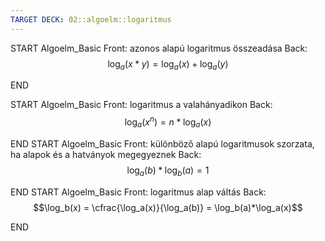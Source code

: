 ```yaml
---
TARGET DECK: 02::algoelm::logaritmus
---
```


START
Algoelm_Basic
Front:
azonos alapú logaritmus összeadása
Back:
$$\log_a(x*y) = \log_a(x) + \log_a(y)$$
<!--ID: 1678659396122-->
END

START
Algoelm_Basic
Front:
logaritmus a valahányadikon
Back:
$$\log_a(x^n) = n*\log_a(x)$$
<!--ID: 1678659493400-->
END
START
Algoelm_Basic
Front:
különböző alapú logaritmusok szorzata, ha alapok és a hatványok megegyeznek
Back:
$$\log_a(b)*\log_b(a) = 1$$
<!--ID: 1678659493408-->
END
START
Algoelm_Basic
Front:
logaritmus alap váltás
Back:
$$\log_b(x) = \cfrac{\log_a(x)}{\log_a(b)} = \log_b(a)*\log_a(x)$$
<!--ID: 1678659493414-->
END